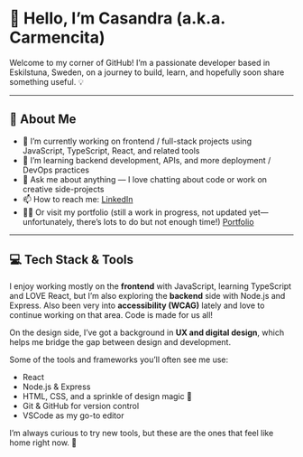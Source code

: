 # 👋 Hello, I’m Casandra (a.k.a. Carmencita)

Welcome to my corner of GitHub! I’m a passionate developer based in Eskilstuna, Sweden, on a journey to build, learn, and hopefully soon share something useful. 💡

---

## 🧰 About Me

- 🔭 I’m currently working on frontend / full-stack projects using JavaScript, TypeScript, React, and related tools  
- 🌱 I’m learning backend development, APIs, and more deployment / DevOps practices  
- 💬 Ask me about anything — I love chatting about code or work on creative side-projects  
- 📫 How to reach me: [LinkedIn](https://www.linkedin.com/in/casandra-gustafsson/)
- 👸🏽 Or visit my portfolio (still a work in progress, not updated yet—unfortunately, there’s lots to do but not enough time!) [Portfolio]([https://www.linkedin.com/in/casandra-gustafsson/](https://holacarmensita.com/hola))

---

## 💻 Tech Stack & Tools

I enjoy working mostly on the **frontend** with JavaScript, learning TypeScript and LOVE React, but I’m also exploring the **backend** side with Node.js and Express. Also been very into **accessibility (WCAG)** lately and love to continue working on that area. Code is made for us all! 

On the design side, I’ve got a background in **UX and digital design**, which helps me bridge the gap between design and development.  

Some of the tools and frameworks you’ll often see me use:  
- React 
- Node.js & Express  
- HTML, CSS, and a sprinkle of design magic 🎨  
- Git & GitHub for version control  
- VSCode as my go-to editor  

I’m always curious to try new tools, but these are the ones that feel like home right now. 🚀


